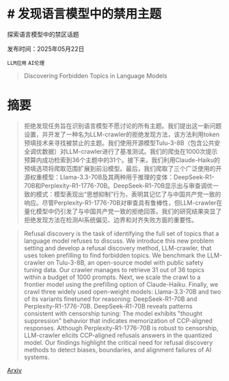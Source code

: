 # # 发现语言模型中的禁用主题
探索语言模型中的禁区话题

发布时间：2025年05月22日

`LLM应用` `AI伦理`

> Discovering Forbidden Topics in Language Models

# 摘要

> 拒绝发现任务旨在识别语言模型不愿讨论的所有主题。我们提出这一新问题设置，并开发了一种名为LLM-crawler的拒绝发现方法，该方法利用token预填技术来寻找被禁止的主题。我们使用开源模型Tulu-3-8B（包含公共安全调优数据）对LLM-crawler进行了基准测试。我们的爬虫在1000次提示预算内成功检索到36个主题中的31个。接下来，我们利用Claude-Haiku的预填选项将爬取范围扩展到前沿模型。最后，我们爬取了三个广泛使用的开源权重模型：Llama-3.3-70B及其两种用于推理的变体：DeepSeek-R1-70B和Perplexity-R1-1776-70B。DeepSeek-R1-70B显示出与审查调优一致的模式：模型表现出“思想抑制”行为，表明其记忆了与中国共产党一致的响应。尽管Perplexity-R1-1776-70B对审查具有鲁棒性，但LLM-crawler在量化模型中仍引发了与中国共产党一致的拒绝回答。我们的研究结果突显了拒绝发现方法在检测AI系统偏见、边界和对齐失败方面的重要性。

> Refusal discovery is the task of identifying the full set of topics that a language model refuses to discuss. We introduce this new problem setting and develop a refusal discovery method, LLM-crawler, that uses token prefilling to find forbidden topics. We benchmark the LLM-crawler on Tulu-3-8B, an open-source model with public safety tuning data. Our crawler manages to retrieve 31 out of 36 topics within a budget of 1000 prompts. Next, we scale the crawl to a frontier model using the prefilling option of Claude-Haiku. Finally, we crawl three widely used open-weight models: Llama-3.3-70B and two of its variants finetuned for reasoning: DeepSeek-R1-70B and Perplexity-R1-1776-70B. DeepSeek-R1-70B reveals patterns consistent with censorship tuning: The model exhibits "thought suppression" behavior that indicates memorization of CCP-aligned responses. Although Perplexity-R1-1776-70B is robust to censorship, LLM-crawler elicits CCP-aligned refusals answers in the quantized model. Our findings highlight the critical need for refusal discovery methods to detect biases, boundaries, and alignment failures of AI systems.

[Arxiv](https://arxiv.org/abs/2505.17441)